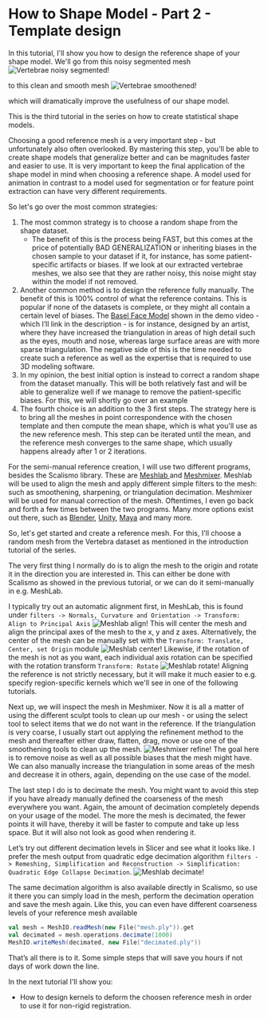 # How to Shape Model - Part 2 - Template design

In this tutorial, I'll show you how to design the reference shape of your shape model. We'll go from this noisy segmented mesh
![Vertebrae noisy segmented!](/img/vertebrae/verse024.png) 

to this clean and smooth mesh 
![Vertebrae smoothened!](/img/vertebrae/verse024_registered.png) 

which will dramatically improve the usefulness of our shape model.

<!-- Hi and welcome to “Coding with Dennis” - my name is Dennis  -->
This is the third tutorial in the series on how to create statistical shape models. 

Choosing a good reference mesh is a very important step - but unfortunately also often overlooked. By mastering this step, you'll be able to create shape models that generalize better and can be magnitudes faster and easier to use. It is very important to keep the final application of the shape model in mind when choosing a reference shape. A model used for animation in contrast to a model used for segmentation or for feature point extraction can have very different requirements. 

So let's go over the most common strategies:
1. The most common strategy is to choose a random shape from the shape dataset.
    * The benefit of this is the process being FAST, but this comes at the price of potentially BAD GENERALIZATION or inheriting biases in the chosen sample to your dataset if it, for instance, has some patient-specific artifacts or biases. If we look at our extracted vertebrae meshes, we also see that they are rather noisy, this noise might stay within the model if not removed.
2. Another common method is to design the reference fully manually. The benefit of this is 100% control of what the reference contains. This is popular if none of the datasets is complete, or they might all contain a certain level of biases. The [Basel Face Model](https://faces.dmi.unibas.ch/bfm/bfm2019.html) shown in the demo video - which I’ll link in the description - is for instance, designed by an artist, where they have increased the triangulation in areas of high detail such as the eyes, mouth and nose, whereas large surface areas are with more sparse triangulation. The negative side of this is the time needed to create such a reference as well as the expertise that is required to use 3D modeling software.
3. In my opinion, the best initial option is instead to correct a random shape from the dataset manually. This will be both relatively fast and will be able to generalize well if we manage to remove the patient-specific biases. For this, we will shortly go over an example
4. The fourth choice is an addition to the 3 first steps. The strategy here is to bring all the meshes in point correspondence with the chosen template and then compute the mean shape, which is what you'll use as the new reference mesh. This step can be iterated until the mean, and the reference mesh converges to the same shape, which usually happens already after 1 or 2 iterations.

For the semi-manual reference creation, I will use two different programs, besides the Scalismo library. These are [Meshlab ](https://www.meshlab.net/)and [Meshmixer](https://meshmixer.com/). 
Meshlab will be used to align the mesh and apply different simple filters to the mesh: such as smoothening, sharpening, or triangulation decimation. 
Meshmixer will be used for manual correction of the mesh. Oftentimes, I even go back and forth a few times between the two programs. Many more options exist out there, such as [Blender](https://www.blender.org/), [Unity](https://unity.com/), [Maya](https://help.autodesk.com/view/MAYAUL/2024/ENU/) and many more.  

So, let's get started and create a reference mesh. For this, I'll choose a random mesh from the Vertebra dataset as mentioned in the introduction tutorial of the series.

The very first thing I normally do is to align the mesh to the origin and rotate it in the direction you are interested in. This can either be done with Scalismo as showed in the previous tutorial, or we can do it semi-manually in e.g. MeshLab. 

I typically try out an automatic alignment first, in MeshLab, this is found under `filters -> Normals, Curvature and Orientation -> Transform: Align to Principal Axis`
![Meshlab align!](/img/meshlab_align.png)
This will center the mesh and align the principal axes of the mesh to the x, y and z axes. 
Alternatively, the center of the mesh can be manually set with the `Transform: Translate, Center, set Origin` module
![Meshlab center!](/img/meshlab_center.png)
Likewise, if the rotation of the mesh is not as you want, each individual axis rotation can be specified with the rotation transform `Transform: Rotate`
![Meshlab rotate!](/img/meshlab_rotate.png)
Aligning the reference is not strictly necessary, but it will make it much easier to e.g. specify region-specific kernels which we'll see in one of the following tutorials. 

Next up, we will inspect the mesh in Meshmixer. Now it is all a matter of using the different sculpt tools to clean up our mesh - or using the select tool to select items that we do not want in the reference. If the triangulation is very coarse, I usually start out applying the refinement method to the mesh and thereafter either draw, flatten, drag, move or use one of the smoothening tools to clean up the mesh.
![Meshmixer refine!](/img/meshmixer_refine.png)
The goal here is to remove noise as well as all possible biases that the mesh might have. We can also manually increase the triangulation in some areas of the mesh and decrease it in others, again, depending on the use case of the model.

The last step I do is to decimate the mesh. You might want to avoid this step if you have already manually defined the coarseness of the mesh everywhere you want.
Again, the amount of decimation completely depends on your usage of the model. The more the mesh is decimated, the fewer points it will have, thereby it will be faster to compute and take up less space. But it will also not look as good when rendering it.

Let’s try out different decimation levels in Slicer and see what it looks like. I prefer the mesh output from quadratic edge decimation algorithm `filters -> Remeshing, Simplification and Reconstruction -> Simplification: Quadratic Edge Collapse Decimation`. 
![Meshlab decimate!](/img/meshlab_decimate.png)

The same decimation algorithm is also available directly in Scalismo, so use it there you can simply load in the mesh, perform the decimation operation and save the mesh again. Like this, you can even have different coarseness levels of your reference mesh available
```scala
val mesh = MeshIO.readMesh(new File("mesh.ply")).get
val decimated = mesh.operations.decimate(1000)
MeshIO.writeMesh(decimated, new File("decimated.ply"))
```

That’s all there is to it. Some simple steps that will save you hours if not days of work down the line.

In the next tutorial I'll show you:
* How to design kernels to deform the choosen reference mesh in order to use it for non-rigid registration.

<!-- That was all for this video. Remember to give the video a like, comment below with your own shape model project and of course subscribe to the channel for more content like this.
See you in the next video! -->
